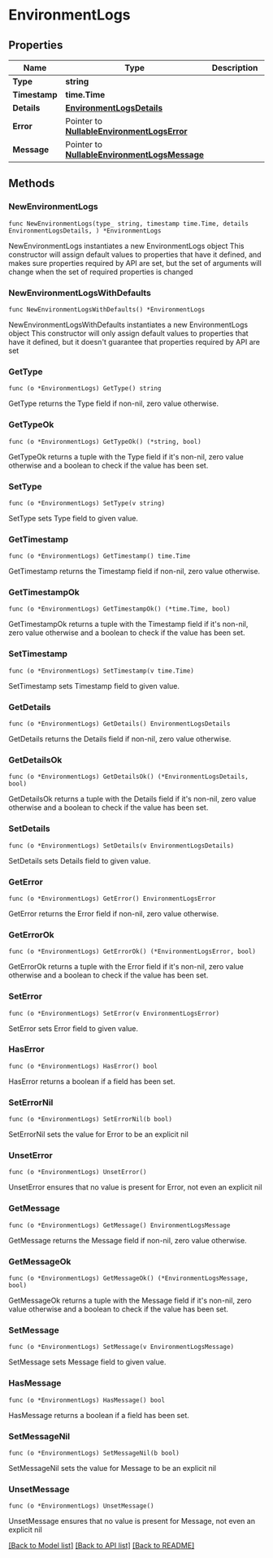 # EnvironmentLogs

## Properties

Name | Type | Description | Notes
------------ | ------------- | ------------- | -------------
**Type** | **string** |  | 
**Timestamp** | **time.Time** |  | 
**Details** | [**EnvironmentLogsDetails**](EnvironmentLogsDetails.md) |  | 
**Error** | Pointer to [**NullableEnvironmentLogsError**](EnvironmentLogsError.md) |  | [optional] 
**Message** | Pointer to [**NullableEnvironmentLogsMessage**](EnvironmentLogsMessage.md) |  | [optional] 

## Methods

### NewEnvironmentLogs

`func NewEnvironmentLogs(type_ string, timestamp time.Time, details EnvironmentLogsDetails, ) *EnvironmentLogs`

NewEnvironmentLogs instantiates a new EnvironmentLogs object
This constructor will assign default values to properties that have it defined,
and makes sure properties required by API are set, but the set of arguments
will change when the set of required properties is changed

### NewEnvironmentLogsWithDefaults

`func NewEnvironmentLogsWithDefaults() *EnvironmentLogs`

NewEnvironmentLogsWithDefaults instantiates a new EnvironmentLogs object
This constructor will only assign default values to properties that have it defined,
but it doesn't guarantee that properties required by API are set

### GetType

`func (o *EnvironmentLogs) GetType() string`

GetType returns the Type field if non-nil, zero value otherwise.

### GetTypeOk

`func (o *EnvironmentLogs) GetTypeOk() (*string, bool)`

GetTypeOk returns a tuple with the Type field if it's non-nil, zero value otherwise
and a boolean to check if the value has been set.

### SetType

`func (o *EnvironmentLogs) SetType(v string)`

SetType sets Type field to given value.


### GetTimestamp

`func (o *EnvironmentLogs) GetTimestamp() time.Time`

GetTimestamp returns the Timestamp field if non-nil, zero value otherwise.

### GetTimestampOk

`func (o *EnvironmentLogs) GetTimestampOk() (*time.Time, bool)`

GetTimestampOk returns a tuple with the Timestamp field if it's non-nil, zero value otherwise
and a boolean to check if the value has been set.

### SetTimestamp

`func (o *EnvironmentLogs) SetTimestamp(v time.Time)`

SetTimestamp sets Timestamp field to given value.


### GetDetails

`func (o *EnvironmentLogs) GetDetails() EnvironmentLogsDetails`

GetDetails returns the Details field if non-nil, zero value otherwise.

### GetDetailsOk

`func (o *EnvironmentLogs) GetDetailsOk() (*EnvironmentLogsDetails, bool)`

GetDetailsOk returns a tuple with the Details field if it's non-nil, zero value otherwise
and a boolean to check if the value has been set.

### SetDetails

`func (o *EnvironmentLogs) SetDetails(v EnvironmentLogsDetails)`

SetDetails sets Details field to given value.


### GetError

`func (o *EnvironmentLogs) GetError() EnvironmentLogsError`

GetError returns the Error field if non-nil, zero value otherwise.

### GetErrorOk

`func (o *EnvironmentLogs) GetErrorOk() (*EnvironmentLogsError, bool)`

GetErrorOk returns a tuple with the Error field if it's non-nil, zero value otherwise
and a boolean to check if the value has been set.

### SetError

`func (o *EnvironmentLogs) SetError(v EnvironmentLogsError)`

SetError sets Error field to given value.

### HasError

`func (o *EnvironmentLogs) HasError() bool`

HasError returns a boolean if a field has been set.

### SetErrorNil

`func (o *EnvironmentLogs) SetErrorNil(b bool)`

 SetErrorNil sets the value for Error to be an explicit nil

### UnsetError
`func (o *EnvironmentLogs) UnsetError()`

UnsetError ensures that no value is present for Error, not even an explicit nil
### GetMessage

`func (o *EnvironmentLogs) GetMessage() EnvironmentLogsMessage`

GetMessage returns the Message field if non-nil, zero value otherwise.

### GetMessageOk

`func (o *EnvironmentLogs) GetMessageOk() (*EnvironmentLogsMessage, bool)`

GetMessageOk returns a tuple with the Message field if it's non-nil, zero value otherwise
and a boolean to check if the value has been set.

### SetMessage

`func (o *EnvironmentLogs) SetMessage(v EnvironmentLogsMessage)`

SetMessage sets Message field to given value.

### HasMessage

`func (o *EnvironmentLogs) HasMessage() bool`

HasMessage returns a boolean if a field has been set.

### SetMessageNil

`func (o *EnvironmentLogs) SetMessageNil(b bool)`

 SetMessageNil sets the value for Message to be an explicit nil

### UnsetMessage
`func (o *EnvironmentLogs) UnsetMessage()`

UnsetMessage ensures that no value is present for Message, not even an explicit nil

[[Back to Model list]](../README.md#documentation-for-models) [[Back to API list]](../README.md#documentation-for-api-endpoints) [[Back to README]](../README.md)


